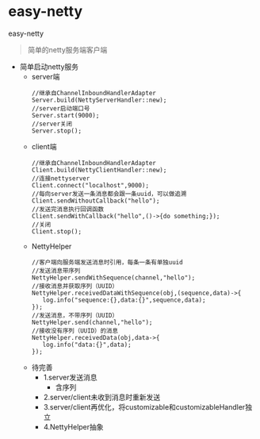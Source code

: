 # easy-netty
easy-netty
> 简单的netty服务端客户端
* 简单启动netty服务
  * server端
    ```
    //继承自ChannelInboundHandlerAdapter
    Server.build(NettyServerHandler::new);
    //server启动端口号
    Server.start(9000);
    //server关闭
    Server.stop();
    ```
  * client端
    ```
    //继承自ChannelInboundHandlerAdapter
    Client.build(NettyClientHandler::new);
    //连接nettyserver
    Client.connect("localhost",9000);
    //每向server发送一条消息都会跟一条uuid，可以做追溯
    Client.sendWithoutCallback("hello");
    //发送完消息执行回调函数
    Client.sendWithCallback("hello",()->{do something;});
    //关闭
    Client.stop();
    ```
  * NettyHelper
    ```
    //客户端向服务端发送消息时引用，每条一条有单独uuid
    //发送消息带序列
    NettyHelper.sendWithSequence(channel,"hello");
    //接收消息并获取序列（UUID）
    NettyHelper.receivedDataWithSequence(obj,(sequence,data)->{
       log.info("sequence:{},data:{}",sequence,data);
    });
    //发送消息，不带序列（UUID）
    NettyHelper.send(channel,"hello");
    //接收没有序列（UUID）的消息
    NettyHelper.receivedData(obj,data->{
       log.info("data:{}",data);
    });
    ```
  * 待完善
    * 1.server发送消息
      * 含序列
    * 2.server/client未收到消息时重新发送
    * 3.server/client再优化，将customizable和customizableHandler独立
    * 4.NettyHelper抽象
    